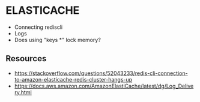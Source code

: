 # ELASTICACHE

* Connecting rediscli
* Logs
* Does using "keys *" lock memory?  

## Resources

* https://stackoverflow.com/questions/52043233/redis-cli-connection-to-amazon-elasticache-redis-cluster-hangs-up
* https://docs.aws.amazon.com/AmazonElastiCache/latest/dg/Log_Delivery.html